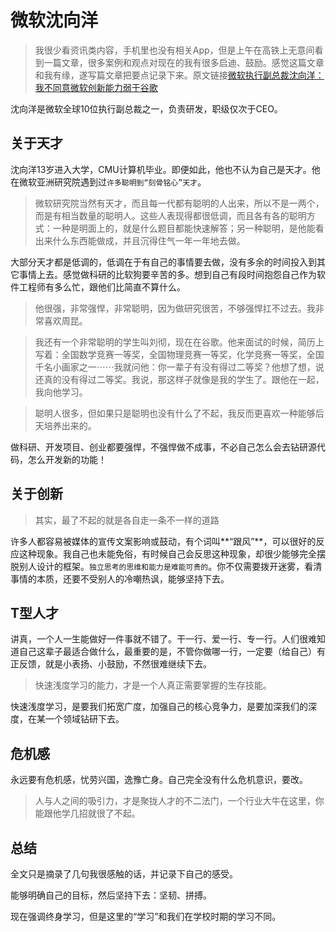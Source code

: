 # 微软沈向洋
>我很少看资讯类内容，手机里也没有相关App，但是上午在高铁上无意间看到一篇文章，很多案例和观点对现在的我有很多启迪、鼓励。感觉这篇文章和我有缘，遂写篇文章把要点记录下来。原文链接[微软执行副总裁沈向洋：我不同意微软创新能力弱于谷歌](http://www.ithome.com/html/it/267995.htm)

沈向洋是微软全球10位执行副总裁之一，负责研发，职级仅次于CEO。

## 关于天才
沈向洋13岁进入大学，CMU计算机毕业。即便如此，他也不认为自己是天才。他在微软亚洲研究院遇到过`许多聪明到“刻骨铭心”天才`。

>微软研究院当然有天才，而且每一代都有聪明的人出来，所以不是一两个，而是有相当数量的聪明人。这些人表现得都很低调，而且各有各的聪明方式：一种是明面上的，就是什么题目都能快速解答；另一种聪明，是他能看出来什么东西能做成，并且沉得住气一年一年地去做。

大部分天才都是低调的，低调在于有自己的事情要去做，没有多余的时间投入到其它事情上去。感觉做科研的比软狗要辛苦的多。想到自己有段时间抱怨自己作为软件工程师有多么忙，跟他们比简直不算什么。

>他很强，非常强悍，非常聪明，因为做研究很苦，不够强悍扛不过去。我非常喜欢周昆。

>我还有一个非常聪明的学生叫刘彻，现在在谷歌。他来面试的时候，简历上写着：全国数学竞赛一等奖，全国物理竞赛一等奖，化学竞赛一等奖，全国千名小画家之一⋯⋯我就问他：你一辈子有没有得过二等奖？他想了想，说还真的没有得过二等奖。我说，那这样子就像是我的学生了。跟他在一起，我向他学习。

>聪明人很多，但如果只是聪明也没有什么了不起，我反而更喜欢一种能够后天培养出来的。

做科研、开发项目、创业都要强悍，不强悍做不成事，不必自己怎么会去钻研源代码，怎么开发新的功能！

## 关于创新
>其实，最了不起的就是各自走一条不一样的道路

许多人都容易被媒体的宣传文案影响或鼓动，有个词叫**“跟风”**，可以很好的反应这种现象。我自己也未能免俗，有时候自己会反思这种现象，却很少能够完全摆脱别人设计的框架。`独立思考的思维和能力是难能可贵的`。你不仅需要拨开迷雾，看清事情的本质，还要不受别人的冷嘲热讽，能够坚持下去。

## T型人才
讲真，一个人一生能做好一件事就不错了。干一行、爱一行、专一行。人们很难知道自己这辈子最适合做什么，最重要的是，不管你做哪一行，一定要（给自己）有正反馈，就是小表扬、小鼓励，不然很难继续下去。

>快速浅度学习的能力，才是一个人真正需要掌握的生存技能。

快速浅度学习，是要我们拓宽广度，加强自己的核心竞争力，是要加深我们的深度，在某一个领域钻研下去。

## 危机感
永远要有危机感，忧劳兴国，逸豫亡身。自己完全没有什么危机意识，要改。

>人与人之间的吸引力，才是聚拢人才的不二法门，一个行业大牛在这里，你能跟他学几招就很了不起。


## 总结
全文只是摘录了几句我很感触的话，并记录下自己的感受。

能够明确自己的目标，然后坚持下去：坚韧、拼搏。

现在强调终身学习，但是这里的“学习”和我们在学校时期的学习不同。